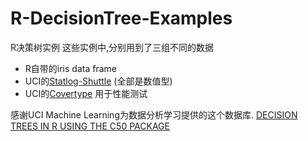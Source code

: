 # R-DecisionTree-Examples
R决策树实例
这些实例中,分别用到了三组不同的数据
- R自带的iris data frame
- UCI的[Statlog-Shuttle](https://archive.ics.uci.edu/ml/datasets/Statlog+(Shuttle)) (全部是数值型)
- UCI的[Covertype](http://archive.ics.uci.edu/ml/datasets/Covertype) 用于性能测试

感谢UCI Machine Learning为数据分析学习提供的这个数据库.
[DECISION TREES IN R USING THE C50 PACKAGE](http://connor-johnson.com/2014/08/29/decision-trees-in-r-using-the-c50-package/)
